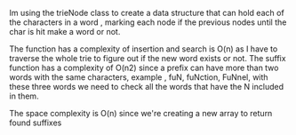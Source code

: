 Im using the trieNode class to create a data structure that can hold each of the characters in a word , marking each node if the previous nodes until the char is hit make a word or not.

The function has a complexity of insertion and search is O(n) as I have to traverse the whole trie to figure out if the new word exists or not.
The suffix function has a complexity of O(n2) since a prefix can have more than two words with the same characters, example , fuN, fuNction, FuNnel, with these three words we need to check all the words that have the N included in them.

The space complexity is O(n) since we're creating a new array to return found suffixes